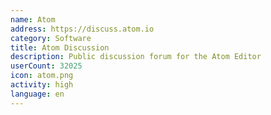 ```yaml
---
name: Atom
address: https://discuss.atom.io
category: Software
title: Atom Discussion
description: Public discussion forum for the Atom Editor
userCount: 32025
icon: atom.png
activity: high
language: en
---
```

